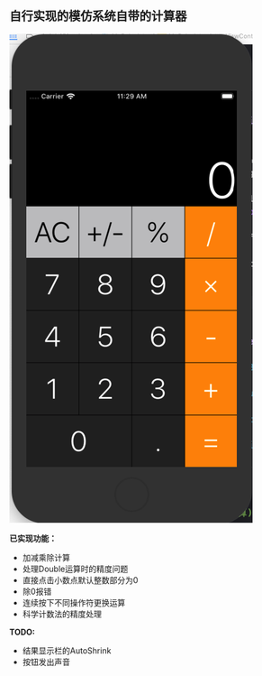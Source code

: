 ## 自行实现的模仿系统自带的计算器



![interface](https://github.com/KSDeng/iOS_apps/blob/master/MyCalculator/interface.png?raw=true)

**已实现功能：**

* 加减乘除计算
* 处理Double运算时的精度问题
* 直接点击小数点默认整数部分为0
* 除0报错
* 连续按下不同操作符更换运算
* 科学计数法的精度处理

**TODO:**

* 结果显示栏的AutoShrink
* 按钮发出声音
